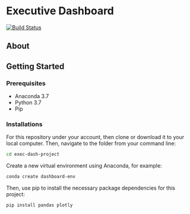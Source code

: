 # Executive Dashboard
[![Build Status](https://travis-ci.org/megc1/exec-dash-project.svg?branch=master)](https://travis-ci.org/megc1/exec-dash-project)

## About

## Getting Started

### Prerequisites
* Anaconda 3.7
* Python 3.7
* Pip

### Installations

For this repository under your account, then clone or download it to your local computer. Then, navigate to the folder from your command line:
```sh
cd exec-dash-project
```
Create a new virtual environment using Anaconda, for example:
```sh
conda create dashboard-env
```
Then, use pip to install the necessary package dependencies for this project:
```sh
pip install pandas plotly
```

